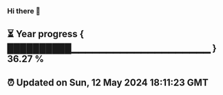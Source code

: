### Hi there 👋
⏳ Year progress { ██████████▁▁▁▁▁▁▁▁▁▁▁▁▁▁▁▁▁▁▁▁ } 36.27 %
---
⏰ Updated on Sun, 12 May 2024 18:11:23 GMT
---
